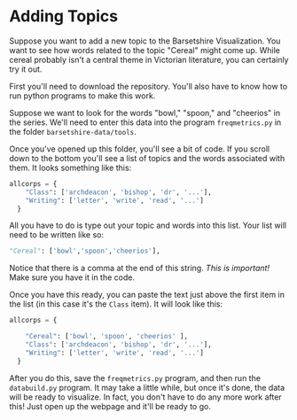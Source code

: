 # Adding Topics

Suppose you want to add a new topic to the Barsetshire Visualization.  You want to see how words related to the topic "Cereal" might come up.  While cereal probably isn't a central theme in Victorian literature, you can certainly try it out.

First you'll need to download the repository.  You'll also have to know how to run python programs to make this work.

Suppose we want to look for the words "bowl," "spoon," and "cheerios" in the series.  We'll need to enter this data into the program `freqmetrics.py` in the folder `barsetshire-data/tools`.

Once you've opened up this folder, you'll see a bit of code.  If you scroll down to the bottom you'll see a list of topics and the words associated with them.  It looks something like this:

```python
allcorps = {
	"Class": ['archdeacon', 'bishop', 'dr', '...'],
	"Writing": ['letter', 'write', 'read', '...']
  }
```

All you have to do is type out your topic and words into this list.  Your list will need to be written like so:

```python
"Cereal": ['bowl','spoon','cheerios'],
```

Notice that there is a comma at the end of this string.  *This is important!* Make sure you have it in the code.

Once you have this ready, you can paste the text just above the first item in the list (in this case it's the `Class` item).  It will look like this:

```python
allcorps = {

    "Cereal": ['bowl', 'spoon', 'cheerios' ],
	"Class": ['archdeacon', 'bishop', 'dr', '...'],
	"Writing": ['letter', 'write', 'read', '...']
  }
```

After you do this, save the `freqmetrics.py` program, and then run the `databuild.py` program.  It may take a little while, but once it's done, the data will be ready to visualize.  In fact, you don't have to do any more work after this!  Just open up the webpage and it'll be ready to go.
